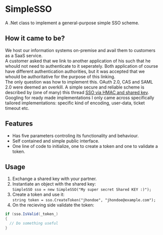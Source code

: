# SimpleSSO
A .Net class to implement a general-purpose simple SSO scheme.

## How it came to be?
We host our information systems on-premise and avail them to customers as a SaaS service.  
A customer asked that we link to another application of his such that he whould not need to authenticate to it seperately. Both application of course have different authentication authorities, but it was accepted that we whould be authoritative for the purpose of this linking.  
The only question was how to implement this. OAuth 2.0, CAS and SAML 2.0 were deemed an overkill. A simple secure and reliable scheme is described by (one of many) this thread [SSO via HMAC and shared key](http://security.stackexchange.com/questions/51263/sso-via-hmac-and-shared-key-can-this-be-improved).
Googling for ready made implementations I only came across specifically tailored implementations: specific kind of encoding, user-data, ticket timeout etc.  

## Features
- Has five parameters controling its functionality and behaviour.
- Self contained and simple public interface.
- One line of code to initialize, one to create a token and one to validate a token.

## Usage
1. Exchange a shared key with your partner.
2. Instantiate an object with the shared key:  
  `SimpleSSO sso = new SimpleSSO("My super secret Shared KEY :)");`
3. Create a token and use it:  
  `string token = sso.CreateToken("jhondoe", "jhondoe@example.com");`
4. On the recieving side validate the token:
```c#
if (sso.IsValid(_token_)
{
  // Do something useful
}
```

